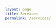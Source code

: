 ```yaml
---
layout: page
title: Services
permalink: /services/
---
```

<style>
html span {
	color: white;
	transition: transform 0.5s ease; /* Smooth transform transitions */
}

html span:hover {
	color: white;
	transform: scale(1.05); /* Makes the element 10% larger */
}

.navicon-button{
	background-color: black;
}
.navicon {
	background: white;
}
.navicon::before{
	background: white;
}
.navicon::after{
	background: white;
}

html #masthead {
  white-space: nowrap;
  border-bottom: 2px solid black;
  background-color: black;
}

</style>